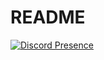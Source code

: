 # README
[![Discord Presence](https://lanyard-profile-readme.vercel.app/api/494912447509954601)](https://discord.com/users/494912447509954601)
